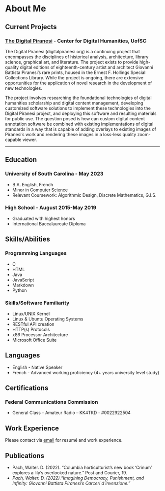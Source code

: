 # About Me
## Current Projects
### [The Digital Piranesi](https://digitalpiranesi.org) - Center for Digital Humanities, UofSC
The Digital Piranesi (digitalpiranesi.org) is a continuing project that encompasses the disciplines of historical analysis, architecture, library science, graphical art, and literature. The project exists to provide high-quality digital editions of eighteenth-century artist and architect Giovanni Battista Piranesi’s rare prints, housed in the Ernest F. Hollings Special Collections Library. While the project is ongoing, there are extensive opportunities for the application of novel research in the development of new technologies.

The project involves researching the foundational technologies of digital humanities scholarship and digital content management, developing customized software solutions to implement these technologies into the Digital Piranesi project, and deploying this software and resulting materials for public use. The question posed is how can custom digital content annotation software be combined with existing implementations of digital standards in a way that is capable of adding overlays to existing images of Piranesi’s work and rendering these images in a loss-less quality zoom-capable viewer.

<hr />

## Education
### University of South Carolina - May 2023
* B.A. English, French
* Minor in Computer Science
* Relevant Coursework: Algorithmic Design, Discrete Mathematics, G.I.S.

### High School - August 2015-May 2019
* Graduated with highest honors
* International Baccalaureate Diploma

## Skills/Abilities
### Programming Languages
* C
* HTML
* Java
* JavaScript
* Markdown
* Python

### Skills/Software Familiarity
* Linux/UNIX Kernel
* Linux & Ubuntu Operating Systems
* RESTful API creation
* HTTP(s) Protocols
* x86 Processor Architecture
* Microsoft Office Suite

## Languages
* English - Native Speaker
* French - Advanced working proficiency (4+ years university level study)

## Certifications
### Federal Communications Commission
* General Class – Amateur Radio – KK4TKD - #0022922504

## Work Experience
Please contact via [email](mailto:wpach@email.sc.edu) for resumé and work experience.

## Publications
* Pach, Walter. D. (2022). “Columbia horticulturist’s new book ‘Crinum’ explores a lily’s overlooked nature.” Post and Courier, 19.
* _Pach, Walter. D. (2022).“Imagining Democracy, Punishment, and Infinity: Giovanni Battista Piranesi’s Carceri d’invenzione.”_
